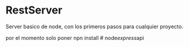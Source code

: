 # RestServer

Server basico de node, con los primeros pasos para cualquier proyecto.

por el momento solo poner npn install
#   n o d e _ e x p r e s s _ a p i  
 